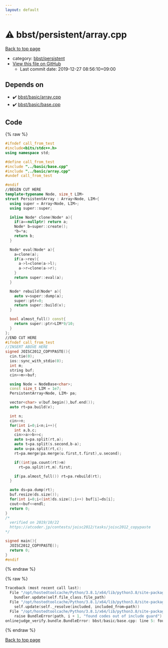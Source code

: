 ```yaml
---
layout: default
---
```


<!-- mathjax config similar to math.stackexchange -->
<script type="text/javascript" async
  src="https://cdnjs.cloudflare.com/ajax/libs/mathjax/2.7.5/MathJax.js?config=TeX-MML-AM_CHTML">
</script>
<script type="text/x-mathjax-config">
  MathJax.Hub.Config({
    TeX: { equationNumbers: { autoNumber: "AMS" }},
    tex2jax: {
      inlineMath: [ ['$','$'] ],
      processEscapes: true
    },
    "HTML-CSS": { matchFontHeight: false },
    displayAlign: "left",
    displayIndent: "2em"
  });
</script>

<script type="text/javascript" src="https://cdnjs.cloudflare.com/ajax/libs/jquery/3.4.1/jquery.min.js"></script>
<script src="https://cdn.jsdelivr.net/npm/jquery-balloon-js@1.1.2/jquery.balloon.min.js" integrity="sha256-ZEYs9VrgAeNuPvs15E39OsyOJaIkXEEt10fzxJ20+2I=" crossorigin="anonymous"></script>
<script type="text/javascript" src="../../../assets/js/copy-button.js"></script>
<link rel="stylesheet" href="../../../assets/css/copy-button.css" />


# :warning: bbst/persistent/array.cpp

<a href="../../../index.html">Back to top page</a>

* category: <a href="../../../index.html#9c18e90622c99f987841c06d60e235e9">bbst/persistent</a>
* <a href="{{ site.github.repository_url }}/blob/master/bbst/persistent/array.cpp">View this file on GitHub</a>
    - Last commit date: 2019-12-27 08:56:10+09:00




## Depends on

* :heavy_check_mark: <a href="../basic/array.cpp.html">bbst/basic/array.cpp</a>
* :heavy_check_mark: <a href="../basic/base.cpp.html">bbst/basic/base.cpp</a>


## Code

<a id="unbundled"></a>
{% raw %}
```cpp
#ifndef call_from_test
#include<bits/stdc++.h>
using namespace std;

#define call_from_test
#include "../basic/base.cpp"
#include "../basic/array.cpp"
#undef call_from_test

#endif
//BEGIN CUT HERE
template<typename Node, size_t LIM>
struct PersistentArray : Array<Node, LIM>{
  using super = Array<Node, LIM>;
  using super::super;

  inline Node* clone(Node* a){
    if(a==nullptr) return a;
    Node* b=super::create();
    *b=*a;
    return b;
  }

  Node* eval(Node* a){
    a=clone(a);
    if(a->rev){
      a->l=clone(a->l);
      a->r=clone(a->r);
    }
    return super::eval(a);
  }

  Node* rebuild(Node* a){
    auto v=super::dump(a);
    super::ptr=0;
    return super::build(v);
  }

  bool almost_full() const{
    return super::ptr>LIM*9/10;
  }
};
//END CUT HERE
#ifndef call_from_test
//INSERT ABOVE HERE
signed JOISC2012_COPYPASTE(){
  cin.tie(0);
  ios::sync_with_stdio(0);
  int m;
  string buf;
  cin>>m>>buf;

  using Node = NodeBase<char>;
  const size_t LIM = 1e7;
  PersistentArray<Node, LIM> pa;

  vector<char> v(buf.begin(),buf.end());
  auto rt=pa.build(v);

  int n;
  cin>>n;
  for(int i=0;i<n;i++){
    int a,b,c;
    cin>>a>>b>>c;
    auto s=pa.split(rt,a);
    auto t=pa.split(s.second,b-a);
    auto u=pa.split(rt,c);
    rt=pa.merge(pa.merge(u.first,t.first),u.second);

    if((int)pa.count(rt)>m)
      rt=pa.split(rt,m).first;

    if(pa.almost_full()) rt=pa.rebuild(rt);
  }

  auto ds=pa.dump(rt);
  buf.resize(ds.size());
  for(int i=0;i<(int)ds.size();i++) buf[i]=ds[i];
  cout<<buf<<endl;
  return 0;
}
/*
  verified on 2019/10/22
  https://atcoder.jp/contests/joisc2012/tasks/joisc2012_copypaste
*/

signed main(){
  JOISC2012_COPYPASTE();
  return 0;
}
#endif

```
{% endraw %}

<a id="bundled"></a>
{% raw %}
```cpp
Traceback (most recent call last):
  File "/opt/hostedtoolcache/Python/3.8.1/x64/lib/python3.8/site-packages/onlinejudge_verify/docs.py", line 342, in write_contents
    bundler.update(self.file_class.file_path)
  File "/opt/hostedtoolcache/Python/3.8.1/x64/lib/python3.8/site-packages/onlinejudge_verify/bundle.py", line 179, in update
    self.update(self._resolve(included, included_from=path))
  File "/opt/hostedtoolcache/Python/3.8.1/x64/lib/python3.8/site-packages/onlinejudge_verify/bundle.py", line 148, in update
    raise BundleError(path, i + 1, "found codes out of include guard")
onlinejudge_verify.bundle.BundleError: bbst/basic/base.cpp: line 5: found codes out of include guard

```
{% endraw %}

<a href="../../../index.html">Back to top page</a>

